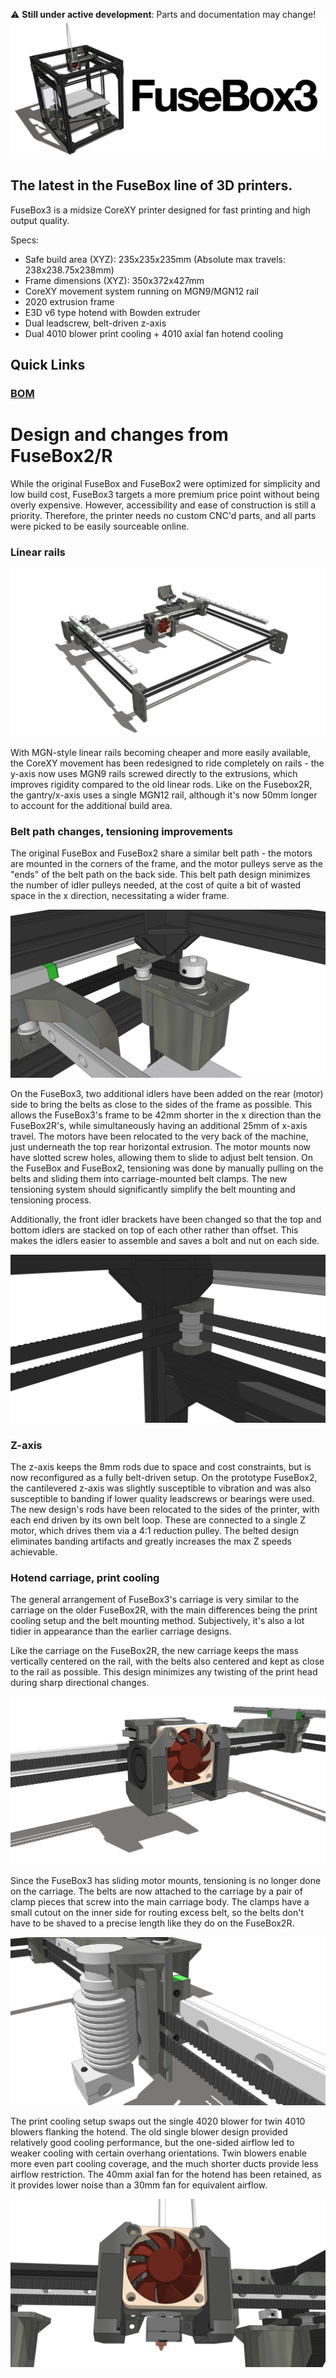 :warning: **Still under active development**: Parts and documentation may change!
![FuseBox3](images/1.png)
## The latest in the FuseBox line of 3D printers.

FuseBox3 is a midsize CoreXY printer designed for fast printing and high output quality.

Specs:
- Safe build area (XYZ): 235x235x235mm (Absolute max travels: 238x238.75x238mm)
- Frame dimensions (XYZ): 350x372x427mm
- CoreXY movement system running on MGN9/MGN12 rail
- 2020 extrusion frame
- E3D v6 type hotend with Bowden extruder
- Dual leadscrew, belt-driven z-axis
- Dual 4010 blower print cooling + 4010 axial fan hotend cooling

## Quick Links
### [BOM](documentation/BOM.md)

# Design and changes from FuseBox2/R
While the original FuseBox and FuseBox2 were optimized for simplicity and low build cost, FuseBox3 targets a more premium price point without being overly expensive. However, accessibility and ease of construction is still a priority. Therefore, the printer needs no custom CNC'd parts, and all parts were picked to be easily sourceable online.

### Linear rails
![FuseBox3](images/7.png)

With MGN-style linear rails becoming cheaper and more easily available, the CoreXY movement has been redesigned to ride completely on rails - the y-axis now uses MGN9 rails screwed directly to the extrusions, which improves rigidity compared to the old linear rods. Like on the Fusebox2R, the gantry/x-axis uses a single MGN12 rail, although it's now 50mm longer to account for the additional build area.

### Belt path changes, tensioning improvements
The original FuseBox and FuseBox2 share a similar belt path - the motors are mounted in the corners of the frame, and the motor pulleys serve as the "ends" of the belt path on the back side. This belt path design minimizes the number of idler pulleys needed, at the cost of quite a bit of wasted space in the x direction, necessitating a wider frame.

![FuseBox3](images/4.png)

On the FuseBox3, two additional idlers have been added on the rear (motor) side to bring the belts as close to the sides of the frame as possible. This allows the FuseBox3's frame to be 42mm shorter in the x direction than the FuseBox2R's, while simultaneously having an additional 25mm of x-axis travel. The motors have been relocated to the very back of the machine, just underneath the top rear horizontal extrusion. The motor mounts now have slotted screw holes, allowing them to slide to adjust belt tension. On the FuseBox and FuseBox2, tensioning was done by manually pulling on the belts and sliding them into carriage-mounted belt clamps. The new tensioning system should significantly simplify the belt mounting and tensioning process.

Additionally, the front idler brackets have been changed so that the top and bottom idlers are stacked on top of each other rather than offset. This makes the idlers easier to assemble and saves a bolt and nut on each side.

![FuseBox3](images/5.png)

### Z-axis

The z-axis keeps the 8mm rods due to space and cost constraints, but is now reconfigured as a fully belt-driven setup. On the prototype FuseBox2, the cantilevered z-axis was slightly susceptible to vibration and was also susceptible to banding if lower quality leadscrews or bearings were used. The new design's rods have been relocated to the sides of the printer, with each end driven by its own belt loop. These are connected to a single Z motor, which drives them via a 4:1 reduction pulley. The belted design eliminates banding artifacts and greatly increases the max Z speeds achievable.

### Hotend carriage, print cooling
The general arrangement of FuseBox3's carriage is very similar to the carriage on the older FuseBox2R, with the main differences being the print cooling setup and the belt mounting method. Subjectively, it's also a lot tidier in appearance than the earlier carriage designs.

Like the carriage on the FuseBox2R, the new carriage keeps the mass vertically centered on the rail, with the belts also centered and kept as close to the rail as possible. This design minimizes any twisting of the print head during sharp directional changes.

![FuseBox3](images/3.png)

Since the FuseBox3 has sliding motor mounts, tensioning is no longer done on the carriage. The belts are now attached to the carriage by a pair of clamp pieces that screw into the main carriage body. The clamps have a small cutout on the inner side for routing excess belt, so the belts don't have to be shaved to a precise length like they do on the FuseBox2R.

![FuseBox3](images/8.png)

The print cooling setup swaps out the single 4020 blower for twin 4010 blowers flanking the hotend. The old single blower design provided relatively good cooling performance, but the one-sided airflow led to weaker cooling with certain overhang orientations. Twin blowers enable more even part cooling coverage, and the much shorter ducts provide less airflow restriction. The 40mm axial fan for the hotend has been retained, as it provides lower noise than a 30mm fan for equivalent airflow.

![FuseBox3](images/9.png)
